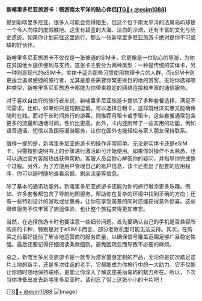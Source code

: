 **新喀里多尼亚旅游卡：畅游南太平洋的贴心伴侣[[TG💪+ @esim1088](https://t.me/s/esim1088)]**

提到新喀里多尼亚，很多人可能会觉得陌生，但这个位于南太平洋的法属岛屿却是一个令人向往的度假胜地。这里有碧蓝的大海、洁白的沙滩，还有丰富的文化与历史遗迹。如果你计划前往这里旅行，那么一张新喀里多尼亚旅游卡绝对是你不可或缺的好伙伴。

新喀里多尼亚旅游卡不仅仅是一张普通的SIM卡，它更像是一位贴心的导游，为你在异国他乡提供便利与支持。这张卡主要分为两种类型：一种是传统的实体卡，另一种则是现代的eSIM卡。实体卡适合那些习惯使用物理卡片的人群，而eSIM卡则更适合追求便捷的旅行者，尤其是那些需要频繁更换目的地的游客。无论你选择哪种类型，新喀里多尼亚旅游卡都能为你带来稳定的网络连接和丰富的通信服务。

对于喜欢自由行的旅行者来说，新喀里多尼亚旅游卡提供了多种套餐选择，满足不同需求。比如，如果你只是短期逗留，可以选择日租卡，这样既经济实惠又能确保随时在线。而对于长时间旅行的游客，则推荐月租卡或季租卡，这些套餐通常包含更多的流量和通话时间，性价比更高。此外，卡内还附带了一些实用的功能，例如语音通话、短信以及国际漫游服务，让你在国外也能轻松与家人朋友保持联系。

值得一提的是，新喀里多尼亚旅游卡的操作非常简单。无论是实体卡还是eSIM卡，只需按照说明书上的步骤进行激活即可开始使用。如果你对操作不太熟悉，也可以通过官方客服热线获得帮助。客服人员会耐心解答你的疑问，并指导你完成整个过程。另外，为了方便用户管理自己的账户信息，该卡还推出了配套的应用程序，你可以随时随地查看余额、剩余流量等信息。

除了基本的通讯功能外，新喀里多尼亚旅游卡还能为你的旅行增添更多乐趣。例如，许多套餐都包含了导航地图服务，帮助你在复杂的环境中找到正确的方向；还有一些特别设计的游戏或优惠券，让你在享受美景的同时还能获得意外惊喜。这些增值服务不仅丰富了旅途体验，也让整个旅程变得更加难忘。

当然，在选择旅游卡时也要注意一些细节问题。首先要确认自己的手机是否兼容所购买的卡种，特别是对于eSIM卡而言，部分老款机型可能无法支持。其次，在购买之前最好提前了解当地运营商的服务质量，以确保信号覆盖范围足够广且稳定性强。最后还要记得仔细阅读条款细则，避免因疏忽而导致不必要的麻烦。

总之，新喀里多尼亚旅游卡是一款专为游客量身定制的产品，无论你是初次踏足这片土地的新手，还是多次往返的老手，它都能成为你旅行中的一大助力。它不仅能让你随时随地保持联络，更能让你深入了解这座美丽岛屿的魅力所在。所以，下次当你准备出发去新喀里多尼亚时，请别忘了带上这张小小的卡片吧！

[[TG💪+ @esim1088](https://t.me/s/esim1088) ![Image](https://i.postimg.cc/4NQfJmqS/Snipaste-2025-05-13-00-14-12.png)]